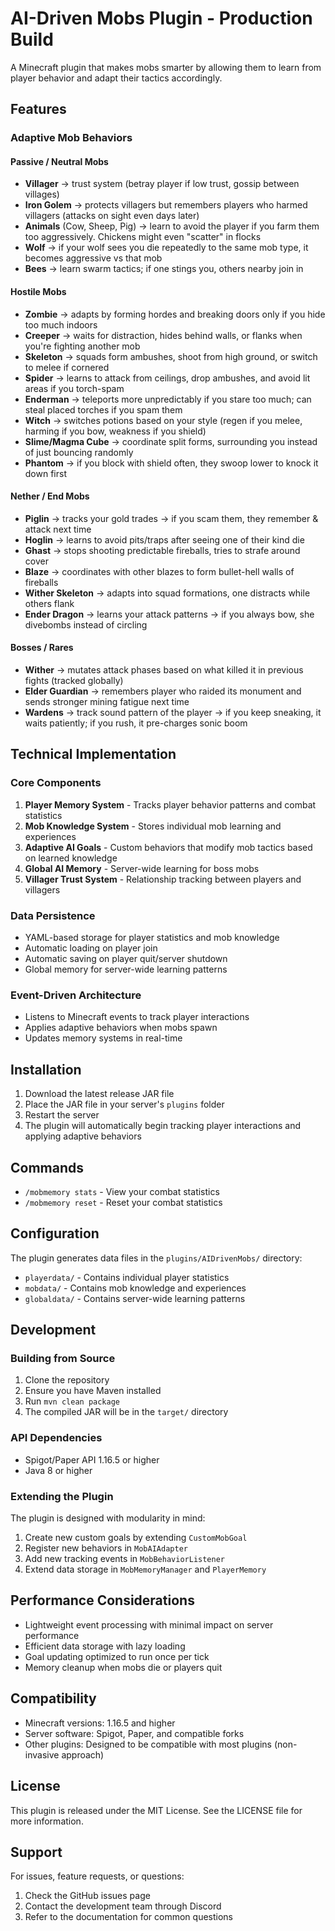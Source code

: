 # AI-Driven Mobs Plugin - Production Build

A Minecraft plugin that makes mobs smarter by allowing them to learn from player behavior and adapt their tactics accordingly.

## Features

### Adaptive Mob Behaviors

#### Passive / Neutral Mobs
- **Villager** → trust system (betray player if low trust, gossip between villages)
- **Iron Golem** → protects villagers but remembers players who harmed villagers (attacks on sight even days later)
- **Animals** (Cow, Sheep, Pig) → learn to avoid the player if you farm them too aggressively. Chickens might even "scatter" in flocks
- **Wolf** → if your wolf sees you die repeatedly to the same mob type, it becomes aggressive vs that mob
- **Bees** → learn swarm tactics; if one stings you, others nearby join in

#### Hostile Mobs
- **Zombie** → adapts by forming hordes and breaking doors only if you hide too much indoors
- **Creeper** → waits for distraction, hides behind walls, or flanks when you're fighting another mob
- **Skeleton** → squads form ambushes, shoot from high ground, or switch to melee if cornered
- **Spider** → learns to attack from ceilings, drop ambushes, and avoid lit areas if you torch-spam
- **Enderman** → teleports more unpredictably if you stare too much; can steal placed torches if you spam them
- **Witch** → switches potions based on your style (regen if you melee, harming if you bow, weakness if you shield)
- **Slime/Magma Cube** → coordinate split forms, surrounding you instead of just bouncing randomly
- **Phantom** → if you block with shield often, they swoop lower to knock it down first

#### Nether / End Mobs
- **Piglin** → tracks your gold trades → if you scam them, they remember & attack next time
- **Hoglin** → learns to avoid pits/traps after seeing one of their kind die
- **Ghast** → stops shooting predictable fireballs, tries to strafe around cover
- **Blaze** → coordinates with other blazes to form bullet-hell walls of fireballs
- **Wither Skeleton** → adapts into squad formations, one distracts while others flank
- **Ender Dragon** → learns your attack patterns → if you always bow, she divebombs instead of circling

#### Bosses / Rares
- **Wither** → mutates attack phases based on what killed it in previous fights (tracked globally)
- **Elder Guardian** → remembers player who raided its monument and sends stronger mining fatigue next time
- **Wardens** → track sound pattern of the player → if you keep sneaking, it waits patiently; if you rush, it pre-charges sonic boom

## Technical Implementation

### Core Components
1. **Player Memory System** - Tracks player behavior patterns and combat statistics
2. **Mob Knowledge System** - Stores individual mob learning and experiences
3. **Adaptive AI Goals** - Custom behaviors that modify mob tactics based on learned knowledge
4. **Global AI Memory** - Server-wide learning for boss mobs
5. **Villager Trust System** - Relationship tracking between players and villagers

### Data Persistence
- YAML-based storage for player statistics and mob knowledge
- Automatic loading on player join
- Automatic saving on player quit/server shutdown
- Global memory for server-wide learning patterns

### Event-Driven Architecture
- Listens to Minecraft events to track player interactions
- Applies adaptive behaviors when mobs spawn
- Updates memory systems in real-time

## Installation

1. Download the latest release JAR file
2. Place the JAR file in your server's `plugins` folder
3. Restart the server
4. The plugin will automatically begin tracking player interactions and applying adaptive behaviors

## Commands

- `/mobmemory stats` - View your combat statistics
- `/mobmemory reset` - Reset your combat statistics

## Configuration

The plugin generates data files in the `plugins/AIDrivenMobs/` directory:
- `playerdata/` - Contains individual player statistics
- `mobdata/` - Contains mob knowledge and experiences
- `globaldata/` - Contains server-wide learning patterns

## Development

### Building from Source
1. Clone the repository
2. Ensure you have Maven installed
3. Run `mvn clean package`
4. The compiled JAR will be in the `target/` directory

### API Dependencies
- Spigot/Paper API 1.16.5 or higher
- Java 8 or higher

### Extending the Plugin
The plugin is designed with modularity in mind:
1. Create new custom goals by extending `CustomMobGoal`
2. Register new behaviors in `MobAIAdapter`
3. Add new tracking events in `MobBehaviorListener`
4. Extend data storage in `MobMemoryManager` and `PlayerMemory`

## Performance Considerations

- Lightweight event processing with minimal impact on server performance
- Efficient data storage with lazy loading
- Goal updating optimized to run once per tick
- Memory cleanup when mobs die or players quit

## Compatibility

- Minecraft versions: 1.16.5 and higher
- Server software: Spigot, Paper, and compatible forks
- Other plugins: Designed to be compatible with most plugins (non-invasive approach)

## License

This plugin is released under the MIT License. See the LICENSE file for more information.

## Support

For issues, feature requests, or questions:
1. Check the GitHub issues page
2. Contact the development team through Discord
3. Refer to the documentation for common questions